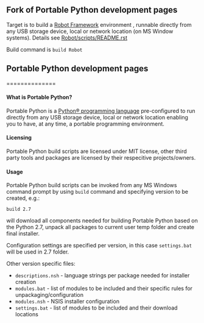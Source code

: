 ## Fork of Portable Python development pages
Target is to build a [Robot Framework](http://robotframework.org/) environment , runnable directly from any USB storage device, local or network location (on MS Window systems). Details see [Robot/scripts/README.rst](Robot/scripts/README.rst)

Build command is `build Robot`

## Portable Python development pages
==============

#### What is Portable Python?
Portable Python is a [Python® programming language](http://Python.org/ "Python® programming language") pre-configured to run directly from any USB storage device, local or network location enabling you to have, at any time, a portable programming environment. 

#### Licensing
Portable Python build scripts are licensed under MIT license, other third party tools and packages are licensed by their respecitive projects/owners.

#### Usage
Portable Python build scripts can be invoked from any MS Windows command prompt by using `build` command and specifying version to be created, e.g.:

`build 2.7` 

will download all components needed for building Portable Python based on the Python 2.7, unpack all packages to current user temp folder and create final installer.

Configuration settings are specified per version, in this case `settings.bat` will be used in 2.7 folder.

Other version specific files:
 * `descriptions.nsh` - language strings per package needed for installer creation
 * `modules.bat` - list of modules to be included and their specific rules for unpackaging/configuration
 * `modules.nsh` - NSIS installer configuration
 * `settings.bat` - list of modules to be included and their download locations



